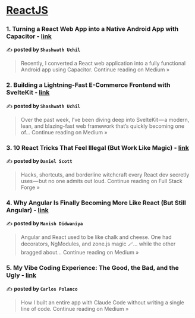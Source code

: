 
<h1><a href=https://medium.com/tag/reactjs/recommended target="_blank" rel="noopener noreferrer">ReactJS</a></h1>
<h3>1. Turning a React Web App into a Native Android App with Capacitor - <a href="https://medium.com/@shashwathamruthuchil/turning-a-react-web-app-into-a-native-android-app-with-capacitor-5ede3c151d17?source=rss------reactjs-5" target="_blank" rel="noopener noreferrer">link</a></h3>

✍️ **posted by `Shashwath Uchil`**

<blockquote>Recently, I converted a React web application into a fully functional Android app using Capacitor.
Continue reading on Medium »</blockquote>

<h3>2. Building a Lightning-Fast E-Commerce Frontend with SvelteKit - <a href="https://medium.com/@shashwathamruthuchil/building-a-lightning-fast-e-commerce-frontend-with-sveltekit-21056830d7e3?source=rss------reactjs-5" target="_blank" rel="noopener noreferrer">link</a></h3>

✍️ **posted by `Shashwath Uchil`**

<blockquote>Over the past week, I’ve been diving deep into SvelteKit — a modern, lean, and blazing-fast web framework that’s quickly becoming one of…
Continue reading on Medium »</blockquote>

<h3>3. 10 React Tricks That Feel Illegal (But Work Like Magic) - <a href="https://medium.com/full-stack-forge/10-react-tricks-that-feel-illegal-but-work-like-magic-78db9fd3459b?source=rss------reactjs-5" target="_blank" rel="noopener noreferrer">link</a></h3>

✍️ **posted by `Daniel Scott`**

<blockquote>Hacks, shortcuts, and borderline witchcraft every React dev secretly uses — but no one admits out loud.
Continue reading on Full Stack Forge »</blockquote>

<h3>4. Why Angular Is Finally Becoming More Like React (But Still Angular) - <a href="https://medium.com/@manishdidwaniyaa/why-angular-is-finally-becoming-more-like-react-but-still-angular-26a9aed5a63a?source=rss------reactjs-5" target="_blank" rel="noopener noreferrer">link</a></h3>

✍️ **posted by `Manish Didwaniya`**

<blockquote>Angular and React used to be like chalk and cheese. One had decorators, NgModules, and zone.js magic 🪄… while the other bragged about…
Continue reading on Medium »</blockquote>

<h3>5. My Vibe Coding Experience: The Good, the Bad, and the Ugly - <a href="https://cmpr.medium.com/my-vibe-coding-experience-the-good-the-bad-and-the-ugly-59f2424a6678?source=rss------reactjs-5" target="_blank" rel="noopener noreferrer">link</a></h3>

✍️ **posted by `Carlos Polanco`**

<blockquote>How I built an entire app with Claude Code without writing a single line of code.
Continue reading on Medium »</blockquote>


